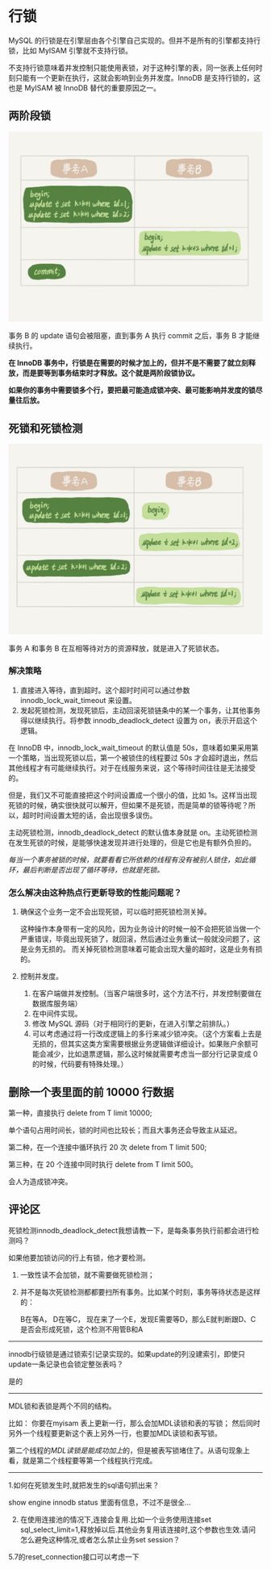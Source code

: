 # 行锁

MySQL 的行锁是在引擎层由各个引擎自己实现的。但并不是所有的引擎都支持行锁，比如 MyISAM 引擎就不支持行锁。

不支持行锁意味着并发控制只能使用表锁，对于这种引擎的表，同一张表上任何时刻只能有一个更新在执行，这就会影响到业务并发度。InnoDB 是支持行锁的，这也是 MyISAM 被 InnoDB 替代的重要原因之一。

## 两阶段锁

![](media/15815118629490.jpg)

事务 B 的 update 语句会被阻塞，直到事务 A 执行 commit 之后，事务 B 才能继续执行。

**在 InnoDB 事务中，行锁是在需要的时候才加上的，但并不是不需要了就立刻释放，而是要等到事务结束时才释放。这个就是两阶段锁协议。**

**如果你的事务中需要锁多个行，要把最可能造成锁冲突、最可能影响并发度的锁尽量往后放。**

## 死锁和死锁检测

![](media/15815120227547.jpg)

事务 A 和事务 B 在互相等待对方的资源释放，就是进入了死锁状态。

### 解决策略

1. 直接进入等待，直到超时。这个超时时间可以通过参数 innodb_lock_wait_timeout 来设置。
2. 发起死锁检测，发现死锁后，主动回滚死锁链条中的某一个事务，让其他事务得以继续执行。将参数 innodb_deadlock_detect 设置为 on，表示开启这个逻辑。

在 InnoDB 中，innodb_lock_wait_timeout 的默认值是 50s，意味着如果采用第一个策略，当出现死锁以后，第一个被锁住的线程要过 50s 才会超时退出，然后其他线程才有可能继续执行。对于在线服务来说，这个等待时间往往是无法接受的。

但是，我们又不可能直接把这个时间设置成一个很小的值，比如 1s。这样当出现死锁的时候，确实很快就可以解开，但如果不是死锁，而是简单的锁等待呢？所以，超时时间设置太短的话，会出现很多误伤。

主动死锁检测，innodb_deadlock_detect 的默认值本身就是 on。主动死锁检测在发生死锁的时候，是能够快速发现并进行处理的，但是它也是有额外负担的。

*每当一个事务被锁的时候，就要看看它所依赖的线程有没有被别人锁住，如此循环，最后判断是否出现了循环等待，也就是死锁。*

### 怎么解决由这种热点行更新导致的性能问题呢？

1. 确保这个业务一定不会出现死锁，可以临时把死锁检测关掉。

    这种操作本身带有一定的风险，因为业务设计的时候一般不会把死锁当做一个严重错误，毕竟出现死锁了，就回滚，然后通过业务重试一般就没问题了，这是业务无损的。
    而关掉死锁检测意味着可能会出现大量的超时，这是业务有损的。

2. 控制并发度。

    1. 在客户端做并发控制。（当客户端很多时，这个方法不行，并发控制要做在数据库服务端）
    2. 在中间件实现。
    3. 修改 MySQL 源码（对于相同行的更新，在进入引擎之前排队。）
    4. 可以考虑通过将一行改成逻辑上的多行来减少锁冲突。（这个方案看上去是无损的，但其实这类方案需要根据业务逻辑做详细设计。如果账户余额可能会减少，比如退票逻辑，那么这时候就需要考虑当一部分行记录变成 0 的时候，代码要有特殊处理。）

## 删除一个表里面的前 10000 行数据

第一种，直接执行 delete from T limit 10000;

单个语句占用时间长，锁的时间也比较长；而且大事务还会导致主从延迟。

第二种，在一个连接中循环执行 20 次 delete from T limit 500;

第三种，在 20 个连接中同时执行 delete from T limit 500。

会人为造成锁冲突。

## 评论区

死锁检测innodb_deadlock_detect我想请教一下，是每条事务执行前都会进行检测吗？

如果他要加锁访问的行上有锁，他才要检测。

1. 一致性读不会加锁，就不需要做死锁检测；

2. 并不是每次死锁检测都都要扫所有事务。比如某个时刻，事务等待状态是这样的：

   B在等A，
   D在等C，
   现在来了一个E，发现E需要等D，那么E就判断跟D、C是否会形成死锁，这个检测不用管B和A

---

innodb行级锁是通过锁索引记录实现的。如果update的列没建索引，即使只update一条记录也会锁定整张表吗？

是的

---

MDL锁和表锁是两个不同的结构。

比如：
你要在myisam 表上更新一行，那么会加MDL读锁和表的写锁；
然后同时另外一个线程要更新这个表上另外一行，也要加MDL读锁和表写锁。

第二个线程的*MDL读锁是能成功加上*的，但是被表写锁堵住了。从语句现象上看，就是第二个线程要等第一个线程执行完成。

---

1.如何在死锁发生时,就把发生的sql语句抓出来？

show engine innodb status 里面有信息，不过不是很全…

2. 在使用连接池的情况下,连接会复用.比如一个业务使用连接set sql_select_limit=1,释放掉以后.其他业务复用该连接时,这个参数也生效.请问怎么避免这种情况,或者怎么禁止业务set session？

5.7的reset_connection接口可以考虑一下

